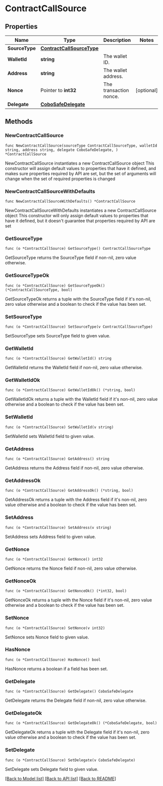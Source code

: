 # ContractCallSource

## Properties

Name | Type | Description | Notes
------------ | ------------- | ------------- | -------------
**SourceType** | [**ContractCallSourceType**](ContractCallSourceType.md) |  | 
**WalletId** | **string** | The wallet ID. | 
**Address** | **string** | The wallet address. | 
**Nonce** | Pointer to **int32** | The transaction nonce. | [optional] 
**Delegate** | [**CoboSafeDelegate**](CoboSafeDelegate.md) |  | 

## Methods

### NewContractCallSource

`func NewContractCallSource(sourceType ContractCallSourceType, walletId string, address string, delegate CoboSafeDelegate, ) *ContractCallSource`

NewContractCallSource instantiates a new ContractCallSource object
This constructor will assign default values to properties that have it defined,
and makes sure properties required by API are set, but the set of arguments
will change when the set of required properties is changed

### NewContractCallSourceWithDefaults

`func NewContractCallSourceWithDefaults() *ContractCallSource`

NewContractCallSourceWithDefaults instantiates a new ContractCallSource object
This constructor will only assign default values to properties that have it defined,
but it doesn't guarantee that properties required by API are set

### GetSourceType

`func (o *ContractCallSource) GetSourceType() ContractCallSourceType`

GetSourceType returns the SourceType field if non-nil, zero value otherwise.

### GetSourceTypeOk

`func (o *ContractCallSource) GetSourceTypeOk() (*ContractCallSourceType, bool)`

GetSourceTypeOk returns a tuple with the SourceType field if it's non-nil, zero value otherwise
and a boolean to check if the value has been set.

### SetSourceType

`func (o *ContractCallSource) SetSourceType(v ContractCallSourceType)`

SetSourceType sets SourceType field to given value.


### GetWalletId

`func (o *ContractCallSource) GetWalletId() string`

GetWalletId returns the WalletId field if non-nil, zero value otherwise.

### GetWalletIdOk

`func (o *ContractCallSource) GetWalletIdOk() (*string, bool)`

GetWalletIdOk returns a tuple with the WalletId field if it's non-nil, zero value otherwise
and a boolean to check if the value has been set.

### SetWalletId

`func (o *ContractCallSource) SetWalletId(v string)`

SetWalletId sets WalletId field to given value.


### GetAddress

`func (o *ContractCallSource) GetAddress() string`

GetAddress returns the Address field if non-nil, zero value otherwise.

### GetAddressOk

`func (o *ContractCallSource) GetAddressOk() (*string, bool)`

GetAddressOk returns a tuple with the Address field if it's non-nil, zero value otherwise
and a boolean to check if the value has been set.

### SetAddress

`func (o *ContractCallSource) SetAddress(v string)`

SetAddress sets Address field to given value.


### GetNonce

`func (o *ContractCallSource) GetNonce() int32`

GetNonce returns the Nonce field if non-nil, zero value otherwise.

### GetNonceOk

`func (o *ContractCallSource) GetNonceOk() (*int32, bool)`

GetNonceOk returns a tuple with the Nonce field if it's non-nil, zero value otherwise
and a boolean to check if the value has been set.

### SetNonce

`func (o *ContractCallSource) SetNonce(v int32)`

SetNonce sets Nonce field to given value.

### HasNonce

`func (o *ContractCallSource) HasNonce() bool`

HasNonce returns a boolean if a field has been set.

### GetDelegate

`func (o *ContractCallSource) GetDelegate() CoboSafeDelegate`

GetDelegate returns the Delegate field if non-nil, zero value otherwise.

### GetDelegateOk

`func (o *ContractCallSource) GetDelegateOk() (*CoboSafeDelegate, bool)`

GetDelegateOk returns a tuple with the Delegate field if it's non-nil, zero value otherwise
and a boolean to check if the value has been set.

### SetDelegate

`func (o *ContractCallSource) SetDelegate(v CoboSafeDelegate)`

SetDelegate sets Delegate field to given value.



[[Back to Model list]](../README.md#documentation-for-models) [[Back to API list]](../README.md#documentation-for-api-endpoints) [[Back to README]](../README.md)


